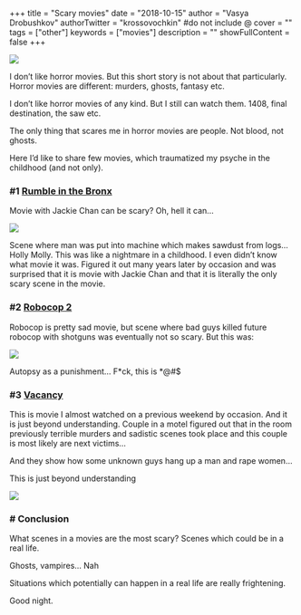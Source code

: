 +++
title = "Scary movies"
date = "2018-10-15"
author = "Vasya Drobushkov"
authorTwitter = "krossovochkin" #do not include @
cover = ""
tags = ["other"]
keywords = ["movies"]
description = ""
showFullContent = false
+++

[![](https://img.shields.io/badge/original-medium-green#badge)](https://medium.com/@krossovochkin/scary-movies-2c018cd6cca4)

I don’t like horror movies. 
But this short story is not about that particularly.
Horror movies are different: murders, ghosts, fantasy etc.

I don’t like horror movies of any kind. 
But I still can watch them.
1408, final destination, the saw etc.

The only thing that scares me in horror movies are people.
Not blood, not ghosts.

Here I’d like to share few movies, which traumatized my psyche in the childhood (and not only).

### #1 [Rumble in the Bronx](https://www.imdb.com/title/tt0113326)

Movie with Jackie Chan can be scary? Oh, hell it can…

![](../../img/1_cY_MnsNFPt6uM919tC4lQw.png)

Scene where man was put into machine which makes sawdust from logs…
Holly Molly.
This was like a nightmare in a childhood. I even didn’t know what movie it was. Figured it out many years later by occasion and was surprised that it is movie with Jackie Chan and that it is literally the only scary scene in the movie.

### #2 [Robocop 2](https://www.imdb.com/title/tt0100502)

Robocop is pretty sad movie, but scene where bad guys killed future robocop with shotguns was eventually not so scary.
But this was:

![](../../img/1_MSBxA_1rfZp-bZkQwJZpHQ.png)

Autopsy as a punishment… 
F*ck, this is *@#$

### #3 [Vacancy](https://www.imdb.com/title/tt0452702)

This is movie I almost watched on a previous weekend by occasion. And it is just beyond understanding.
Couple in a motel figured out that in the room previously terrible murders and sadistic scenes took place and this couple is most likely are next victims…

And they show how some unknown guys hang up a man and rape women…

This is just beyond understanding

![](../../img/1_VgxIgnVvhzQFnAJGbBX-MA.png)

### # Conclusion

What scenes in a movies are the most scary?
Scenes which could be in a real life.

Ghosts, vampires… Nah

Situations which potentially can happen in a real life are really frightening.

Good night.
